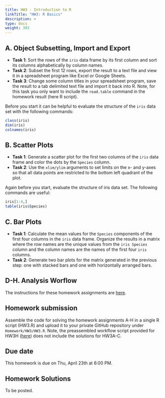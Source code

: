 ```yaml
---
title: HW3 - Introduction to R
linkTitle: "HW3: R Basics"
description: >
type: docs
weight: 303
---
```


## A. Object Subsetting, Import and Export

- __Task 1__: Sort the rows of the `iris` data frame by its first column and sort its columns alphabetically by column names.
- __Task 2__: Subset the first 12 rows, export the result to a text file and view it in a spreadsheet program like Excel or Google Sheets. 
- __Task 3__: Change some column titles in your spreadsheet program, save the result to a tab delimited text file and import it back into R. Note, for this task you only want to include the `read.table` command in the homework result (here R script).

Before you start it can be helpful to evaluate the structure of the `iris` data set with the following commands:
```r 
class(iris)
dim(iris)
colnames(iris)
```

## B. Scatter Plots
       
- __Task 1__: Generate a scatter plot for the first two columns of the `iris` data frame and color the dots by the `Species` column.
- __Task 2__: Use the `xlim/ylim` arguments to set limits on the x- and y-axes so that all data points are restricted to the bottom left quadrant of the plot. 

Again before you start, evaluate the structure of iris data set. The following commands are useful:
```r
iris[1:4,]
table(iris$Species)
```

## C. Bar Plots
        
- __Task 1__: Calculate the mean values for the `Species` components of the first four columns in the `iris` data frame. Organize the results in a matrix where the row names are the unique values from the `iris Species` column and the column names are the names of the first four `iris` columns. 
- __Task 2__: Generate two bar plots for the matrix generated in the previous step: one with stacked bars and one with horizontally arranged bars. 

## D-H. Analysis Worflow

The instructions for these homework assignments are [here](https://girke.bioinformatics.ucr.edu/GEN242/tutorials/rbasics/rbasics/#analysis-routine).

## Homework submission

Assemble the code for solving the homework assignments A-H in a single R script (HW3.R) and upload it to your private GitHub repository under `Homework/HW3/HW3.R`. Note, the preassembled workflow script provided for HW3H ([here](https://girke.bioinformatics.ucr.edu/GEN242/tutorials/rbasics/rbasics/#export-results-and-run-entire-exercise-as-script)) does not include the solutions for HW3A-C.

## Due date

This homework is due on Thu, April 23th at 6:00 PM.

## Homework Solutions

To be posted.
